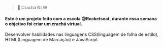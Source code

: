 > 👔 Crachá NLW
#### Este é um projeto feito com a escola @**Rocketseat**, durante essa semana o objetivo foi criar um crachá virtual.
Desenvolver habilidades nas linguagens CSS(linguagem de folha de estilo), HTML(Linguagem de Marcação) e JavaScript.



